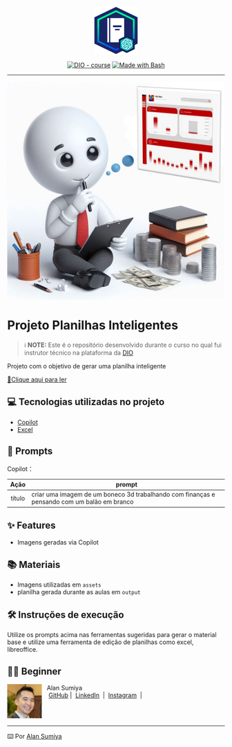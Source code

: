 <p align="center">
    <img width="100" src="assets/banner.png">
</p>


<p align="center">
<a href="https://dio.me/"><img src="https://img.shields.io/badge/DIO-Course-28DA77?logo=youtube" alt="DIO - course"></a>
<a href="https://www.gnu.org/software/bash/" title="Go to Bash homepage"><img src="https://img.shields.io/badge/Prompt-Project-blue?logo=gnu-bash&amp;logoColor=white" alt="Made with Bash"></a></p>

-------


<p align="center">
<img 
    src="./assets/cover.jpg"
    width="800"  
/>
</p>

# Projeto Planilhas Inteligentes


 > ℹ️ **NOTE:** Este é o repositório desenvolvido durante o curso no qual fui instrutor técnico na plataforma da [DIO](https://dio.me)

Projeto com o objetivo de gerar uma planilha inteligente

<a href="https://github.com/alansumiya/planilhas-inteligentes/blob/main/output/pratica%20excel.xlsx" title="View planilha now"> 📕Clique aqui para ler</a>

## 💻 Tecnologias utilizadas no projeto

- [Copilot](https://copilot.microsoft.com)
- [Excel](https://www.microsoft.com/en/microsoft-365/excel)

## 🧠 Prompts

Copilot：

|  Ação  | prompt                                                                                 |
| :----: | -------------------------------------------------------------------------------------- |
| título | criar uma imagem de um boneco 3d trabalhando com finanças e pensando com um balão em branco       |

## ✨ Features

- Imagens geradas via Copilot

## 📚 Materiais

- Imagens utilizadas em `assets`
- planilha gerada durante as aulas em `output`

## 🛠️ Instruções de execução

Utilize os prompts acima nas ferramentas sugeridas para gerar o material base e utilize uma ferramenta de edição de planilhas como excel, libreoffice.

## 👨‍💻 Beginner

<p>
    <img 
      align=left 
      margin=10 
      width=80 
      src="./profile/FB_IMG_1680575117203.jpg"
    />
    <p>&nbsp&nbsp&nbspAlan Sumiya<br>
    &nbsp&nbsp&nbsp
    <a href="https://github.com/alansumiya">
    GitHub</a>&nbsp;|&nbsp;
    <a href="https://www.linkedin.com/in/alan-sumiya/">LinkedIn</a>
&nbsp;|&nbsp;
    <a href="https://www.instagram.com/alansumiya/">
    Instagram</a>
&nbsp;|&nbsp;</p>
</p>
<br/><br/>
<p>

---

⌨️ Por [Alan Sumiya](https://github.com/alansumiya)
